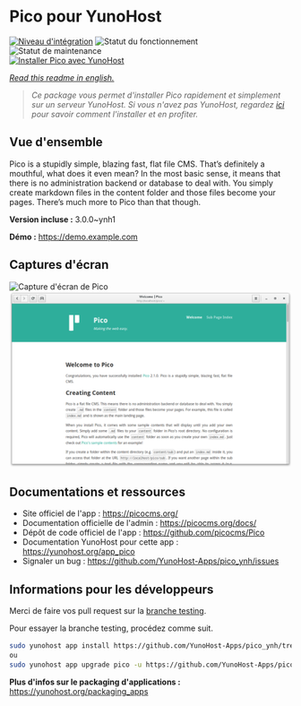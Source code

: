 <!--
N.B.: This README was automatically generated by https://github.com/YunoHost/apps/tree/master/tools/README-generator
It shall NOT be edited by hand.
-->

# Pico pour YunoHost

[![Niveau d'intégration](https://dash.yunohost.org/integration/pico.svg)](https://dash.yunohost.org/appci/app/pico) ![Statut du fonctionnement](https://ci-apps.yunohost.org/ci/badges/pico.status.svg) ![Statut de maintenance](https://ci-apps.yunohost.org/ci/badges/pico.maintain.svg)  
[![Installer Pico avec YunoHost](https://install-app.yunohost.org/install-with-yunohost.svg)](https://install-app.yunohost.org/?app=pico)

*[Read this readme in english.](./README.md)*

> *Ce package vous permet d'installer Pico rapidement et simplement sur un serveur YunoHost.
Si vous n'avez pas YunoHost, regardez [ici](https://yunohost.org/#/install) pour savoir comment l'installer et en profiter.*

## Vue d'ensemble

Pico is a stupidly simple, blazing fast, flat file CMS. That’s definitely a mouthful, what does it even mean? In the most basic sense, it means that there is no administration backend or database to deal with. You simply create markdown files in the content folder and those files become your pages. There’s much more to Pico than that though.

**Version incluse :** 3.0.0~ynh1


**Démo :** https://demo.example.com

## Captures d'écran

![Capture d'écran de Pico](./doc/screenshots/.DS_Store)
![Capture d'écran de Pico](./doc/screenshots/68747470733a2f2f7069636f636d732e6769746875622e696f2f73637265656e73686f74732f7069636f2d32312e706e67.png)

## Documentations et ressources

* Site officiel de l'app : <https://picocms.org/>
* Documentation officielle de l'admin : <https://picocms.org/docs/>
* Dépôt de code officiel de l'app : <https://github.com/picocms/Pico>
* Documentation YunoHost pour cette app : <https://yunohost.org/app_pico>
* Signaler un bug : <https://github.com/YunoHost-Apps/pico_ynh/issues>

## Informations pour les développeurs

Merci de faire vos pull request sur la [branche testing](https://github.com/YunoHost-Apps/pico_ynh/tree/testing).

Pour essayer la branche testing, procédez comme suit.

``` bash
sudo yunohost app install https://github.com/YunoHost-Apps/pico_ynh/tree/testing --debug
ou
sudo yunohost app upgrade pico -u https://github.com/YunoHost-Apps/pico_ynh/tree/testing --debug
```

**Plus d'infos sur le packaging d'applications :** <https://yunohost.org/packaging_apps>
